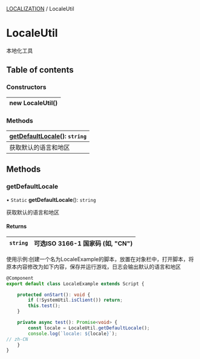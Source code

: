 [LOCALIZATION](../groups/Core.LOCALIZATION.md) / LocaleUtil

# LocaleUtil <Badge type="tip" text="Class" /> <Score text="LocaleUtil" />

<span class="content-big">

本地化工具

</span>

## Table of contents

### Constructors <Score text="Constructors" /> 
| **new LocaleUtil**()  |
| :----- |

### Methods <Score text="Methods" /> 
| **[getDefaultLocale](mw.LocaleUtil.md#getdefaultlocale)**(): `string`  |
| :-----|
| 获取默认的语言和地区|

## Methods

### getDefaultLocale <Score text="getDefaultLocale" /> 

• `Static` **getDefaultLocale**(): `string` 

获取默认的语言和地区

#### Returns

| `string` | 可选ISO 3166-1 国家码 (如, "CN") |
| :------ | :------ |


<span style="font-size: 14px;">

使用示例:创建一个名为LocaleExample的脚本，放置在对象栏中，打开脚本，将原本内容修改为如下内容，保存并运行游戏，日志会输出默认的语言和地区

</span>

```ts
@Component
export default class LocaleExample extends Script {

    protected onStart(): void {
        if (!SystemUtil.isClient()) return;
        this.test();
    }

    private async test(): Promise<void> {
        const locale = LocaleUtil.getDefaultLocale();
        console.log(`locale: ${locale}`);
// zh-CN
    }
}
```
